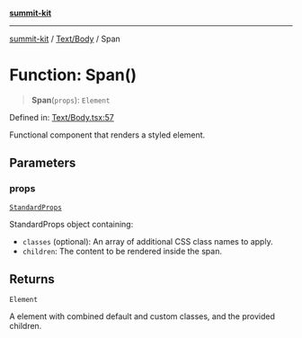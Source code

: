 [**summit-kit**](../../../README.md)

***

[summit-kit](../../../modules.md) / [Text/Body](../README.md) / Span

# Function: Span()

> **Span**(`props`): `Element`

Defined in: [Text/Body.tsx:57](https://github.com/andrewgremlich/summit-kit/blob/879fe038da4060c7d5beebe217d6169be640991f/src/react/Text/Body.tsx#L57)

Functional component that renders a styled <span> element.

## Parameters

### props

[`StandardProps`](../../../Types/general/type-aliases/StandardProps.md)

StandardProps object containing:
  - `classes` (optional): An array of additional CSS class names to apply.
  - `children`: The content to be rendered inside the span.

## Returns

`Element`

A <span> element with combined default and custom classes, and the provided children.
